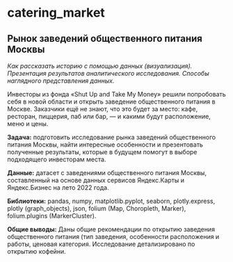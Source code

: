 # catering_market
## Рынок заведений общественного питания Москвы
*Как рассказать историю с помощью данных (визуализация). Презентация результатов аналитического исследования. Способы наглядного представления данных.* 

Инвесторы из фонда «Shut Up and Take My Money» решили попробовать себя в новой области и открыть заведение общественного питания в Москве. Заказчики ещё не знают, что это будет за место: кафе, ресторан, пиццерия, паб или бар, — и какими будут расположение, меню и цены. 

**Задача:** подготовить исследование рынка заведений общественного питания Москвы, найти интересные особенности и презентовать полученные результаты, которые в будущем помогут в выборе подходящего инвесторам места.

**Данные:** датасет с заведениями общественного питания Москвы, составленный на основе данных сервисов Яндекс.Карты и Яндекс.Бизнес на лето 2022 года.

**Библиотеки:** pandas, numpy, matplotlib.pyplot, seaborn, plotly.express,  plotly (graph_objects), json, folium (Map, Choropleth, Marker), folium.plugins (MarkerCluster).

**Общие выводы:** Даны общие рекомендации по открытию заведения общественного питания (тип заведения, особенности расположения и работы, ценовая категория. Исследование детализировано по открытию кофейни. 
